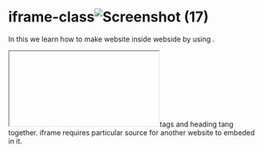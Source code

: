 # iframe-class![Screenshot (17)](https://github.com/HIMANSHU0018/iframe-class/assets/128785945/e178f010-9dcc-4830-8e85-9cf14458f4fd)
In this we learn how to make website inside webside by using .
<iframe></iframe>tags and heading tang together.
iframe requires particular source for another website to embeded in it.

